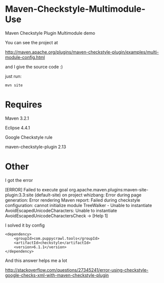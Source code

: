 Maven-Checkstyle-Multimodule-Use
================================

Maven Checkstyle Plugin Multimodule demo

You can see the project at

http://maven.apache.org/plugins/maven-checkstyle-plugin/examples/multi-module-config.html

and I give the source code :)

just run:

    mvn site

Requires 
===

Maven 3.2.1

Eclipse 4.4.1

Google Checkstyle rule

maven-checkstyle-plugin 2.13

Other
===

I got the error

[ERROR] Failed to execute goal org.apache.maven.plugins:maven-site-plugin:3.3:site (default-site) on project whizbang: Error during page generation: Error rendering Maven report: Failed during checkstyle configuration: cannot initialize module TreeWalker - Unable to instantiate AvoidEscapedUnicodeCharacters: Unable to instantiate AvoidEscapedUnicodeCharactersCheck -> [Help 1]

I solved it by config 

```
<dependency>
    <groupId>com.puppycrawl.tools</groupId>
    <artifactId>checkstyle</artifactId>
    <version>6.1.1</version>
</dependency>
```

And this answer helps me a lot

http://stackoverflow.com/questions/27345241/error-using-checkstyle-google-checks-xml-with-maven-checkstyle-plugin
